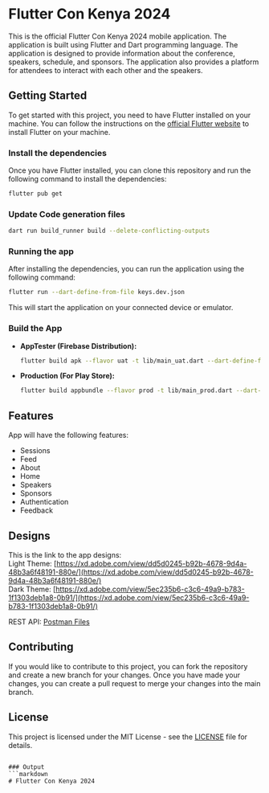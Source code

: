 # Flutter Con Kenya 2024

This is the official Flutter Con Kenya 2024 mobile application. The application is built using Flutter and Dart programming language. The application is designed to provide information about the conference, speakers, schedule, and sponsors. The application also provides a platform for attendees to interact with each other and the speakers.

## Getting Started

To get started with this project, you need to have Flutter installed on your machine. You can follow the instructions on the [official Flutter website](https://flutter.dev/docs/get-started/install) to install Flutter on your machine.

### Install the dependencies
Once you have Flutter installed, you can clone this repository and run the following command to install the dependencies:

```bash
flutter pub get
```

### Update Code generation files

```bash
dart run build_runner build --delete-conflicting-outputs
```

### Running the app
After installing the dependencies, you can run the application using the following command:

```bash
flutter run --dart-define-from-file keys.dev.json
```

This will start the application on your connected device or emulator.

### Build the App

- **AppTester (Firebase Distribution):**

    ```bash
    flutter build apk --flavor uat -t lib/main_uat.dart --dart-define-from-file keys.dev.json --no-tree-shake-icons
    ```

- **Production (For Play Store):**

    ```bash
    flutter build appbundle --flavor prod -t lib/main_prod.dart --dart-define-from-file keys.prod.json --no-tree-shake-icons
    ```

## Features

App will have the following features:

- Sessions
- Feed
- About
- Home
- Speakers
- Sponsors
- Authentication
- Feedback

## Designs

This is the link to the app designs:  
Light Theme: [https://xd.adobe.com/view/dd5d0245-b92b-4678-9d4a-48b3a6f48191-880e/](https://xd.adobe.com/view/dd5d0245-b92b-4678-9d4a-48b3a6f48191-880e/)  
Dark Theme: [https://xd.adobe.com/view/5ec235b6-c3c6-49a9-b783-1f1303deb1a8-0b91/](https://xd.adobe.com/view/5ec235b6-c3c6-49a9-b783-1f1303deb1a8-0b91/)

REST API: [Postman Files](https://documenter.getpostman.com/view/3385291/SzS4TTXb?version=latest#intro)

## Contributing

If you would like to contribute to this project, you can fork the repository and create a new branch for your changes. Once you have made your changes, you can create a pull request to merge your changes into the main branch.

## License

This project is licensed under the MIT License - see the [LICENSE](LICENSE) file for details.
```

### Output
```markdown
# Flutter Con Kenya 2024

